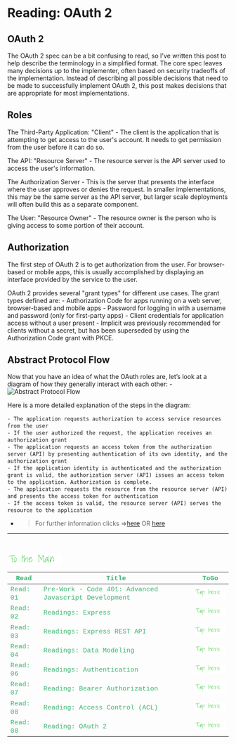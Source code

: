 # Reading: OAuth 2

## OAuth 2 
The OAuth 2 spec can be a bit confusing to read, so I've written this post to help describe the terminology in a simplified format. The core spec leaves many decisions up to the implementer, often based on security tradeoffs of the implementation. Instead of describing all possible decisions that need to be made to successfully implement OAuth 2, this post makes decisions that are appropriate for most implementations.

## Roles
The Third-Party Application: "Client"
    - The client is the application that is attempting to get access to the user's account. It needs to get permission from the user before it can do so.

The API: "Resource Server"
    - The resource server is the API server used to access the user's information.

The Authorization Server
    - This is the server that presents the interface where the user approves or denies the request. In smaller implementations, this may be the same server as the API server, but larger scale deployments will often build this as a separate component.

The User: "Resource Owner"
    - The resource owner is the person who is giving access to some portion of their account.

## Authorization
The first step of OAuth 2 is to get authorization from the user. For browser-based or mobile apps, this is usually accomplished by displaying an interface provided by the service to the user.

OAuth 2 provides several "grant types" for different use cases. The grant types defined are:
    - Authorization Code for apps running on a web server, browser-based and mobile apps
    - Password for logging in with a username and password (only for first-party apps)
    - Client credentials for application access without a user present
    - Implicit was previously recommended for clients without a secret, but has been superseded by using the Authorization Code grant with PKCE.

## Abstract Protocol Flow
Now that you have an idea of what the OAuth roles are, let’s look at a diagram of how they generally interact with each other:
    - ![Abstract Protocol Flow](https://assets.digitalocean.com/articles/oauth/abstract_flow.png)

Here is a more detailed explanation of the steps in the diagram:

    - The application requests authorization to access service resources from the user
    - If the user authorized the request, the application receives an authorization grant
    - The application requests an access token from the authorization server (API) by presenting authentication of its own identity, and the authorization grant
    - If the application identity is authenticated and the authorization grant is valid, the authorization server (API) issues an access token to the application. Authorization is complete.
    - The application requests the resource from the resource server (API) and presents the access token for authentication
    - If the access token is valid, the resource server (API) serves the resource to the application


  - > For further information clicks =>[here](https://aaronparecki.com/oauth-2-simplified/) OR [here](https://www.digitalocean.com/community/tutorials/an-introduction-to-oauth-2)




---

<br>

[<img src="assets/main.gif">](README)
<br>

| <span style="font-family:Courier New; font-size:15px;color:rgb(60, 179, 113)"> **Read** </span> |  <span style="font-family:Courier New; font-size:15px;color:rgb(60, 179, 113)"> **Title** </span>  |   <span style="font-family:Courier New; font-size:15px;color:rgb(60, 179, 113)"> **ToGo** </span>  |
| ----------- | ----------- | ----------- |
| <span style="font-family:Courier New; font-size:15px;color:rgb(60, 179, 113)"> Read: 01 </span>      | <span style="font-family:Courier New; font-size:15px;color:rgb(60, 179, 113)">Pre-Work - Code 401: Advanced Javascript Development</span>       |[<img src="assets/taphere.gif">](class-01)|
| <span style="font-family:Courier New; font-size:15px;color:rgb(60, 179, 113)"> Read: 02 </span>      | <span style="font-family:Courier New; font-size:15px;color:rgb(60, 179, 113)">Readings: Express</span>       |[<img src="assets/taphere.gif">](class-02)|
| <span style="font-family:Courier New; font-size:15px;color:rgb(60, 179, 113)"> Read: 03 </span>      | <span style="font-family:Courier New; font-size:15px;color:rgb(60, 179, 113)">Readings: Express REST API</span>       |[<img src="assets/taphere.gif">](class-03)|
| <span style="font-family:Courier New; font-size:15px;color:rgb(60, 179, 113)"> Read: 04 </span>      | <span style="font-family:Courier New; font-size:15px;color:rgb(60, 179, 113)">Readings: Data Modeling</span>       |[<img src="assets/taphere.gif">](class-04)|
| <span style="font-family:Courier New; font-size:15px;color:rgb(60, 179, 113)"> Read: 06 </span>      | <span style="font-family:Courier New; font-size:15px;color:rgb(60, 179, 113)">Readings: Authentication</span>       |[<img src="assets/taphere.gif">](class-06)|
| <span style="font-family:Courier New; font-size:15px;color:rgb(60, 179, 113)"> Read: 07 </span>      | <span style="font-family:Courier New; font-size:15px;color:rgb(60, 179, 113)">Reading: Bearer Authorization</span>       |[<img src="assets/taphere.gif">](class-07)|
| <span style="font-family:Courier New; font-size:15px;color:rgb(60, 179, 113)"> Read: 08 </span>      | <span style="font-family:Courier New; font-size:15px;color:rgb(60, 179, 113)">Reading: Access Control (ACL)</span>       |[<img src="assets/taphere.gif">](class-08)|
| <span style="font-family:Courier New; font-size:15px;color:rgb(60, 179, 113)"> Read: 08 </span>      | <span style="font-family:Courier New; font-size:15px;color:rgb(60, 179, 113)">Reading: OAuth 2</span>       |[<img src="assets/taphere.gif">](class-09)|
